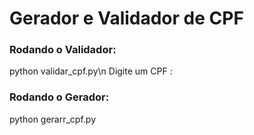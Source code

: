 # Gerador e Validador de CPF

### Rodando o Validador:

python validar_cpf.py\n
Digite um CPF :


### Rodando o Gerador:
python gerarr_cpf.py
